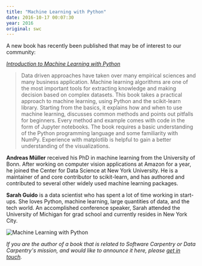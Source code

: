 ```yaml
---
title: "Machine Learning with Python"
date: 2016-10-17 00:07:30
year: 2016
original: swc
---
```


A new book has recently been published that may be of interest to our community:

*[Introduction to Machine Learning with Python](http://shop.oreilly.com/product/0636920030515.do)*

> Data driven approaches have taken over many empirical sciences and
> many business application.  Machine learning algorithms are one of the
> most important tools for extracting knowledge and making decision
> based on complex datasets.  This book takes a practical approach to
> machine learning, using Python and the scikit-learn library.  Starting
> from the basics, it explains how and when to use machine learning,
> discusses common methods and points out pitfalls for beginners.  Every
> method and example comes with code in the form of Jupyter notebooks.
> The book requires a basic understanding of the Python programming
> language and some familiarity with NumPy. Experience with matplotlib
> is helpful to gain a better understanding of the visualizations.

**Andreas Müller** received his PhD in machine learning from the
University of Bonn.  After working on computer vision applications at
Amazon for a year, he joined the Center for Data Science at New York
University.  He is a maintainer of and core contributor to
scikit-learn, and has authored and contributed to several other widely
used machine learning packages.

**Sarah Guido** is a data scientist who has spent a lot of time working
in start-ups. She loves Python, machine learning, large quantities of
data, and the tech world. An accomplished conference speaker, Sarah
attended the University of Michigan for grad school and currently
resides in New York City.

<img alt="Machine Learning with Python" src="{{'/files/2016/10/machine-learning-with-python.png' | relative_url}}" class="centered">

*If you are the author of a book that is related to Software Carpentry
or Data Carpentry's mission, and would like to announce it here,
please [get in touch](mailto:{{site.author.email}}).*
